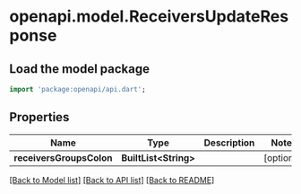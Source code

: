 # openapi.model.ReceiversUpdateResponse

## Load the model package
```dart
import 'package:openapi/api.dart';
```

## Properties
Name | Type | Description | Notes
------------ | ------------- | ------------- | -------------
**receiversGroupsColon** | **BuiltList&lt;String&gt;** |  | [optional] 

[[Back to Model list]](../README.md#documentation-for-models) [[Back to API list]](../README.md#documentation-for-api-endpoints) [[Back to README]](../README.md)


